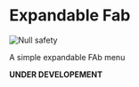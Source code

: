 # Expandable Fab
![Null safety](https://img.shields.io/badge/null%20safety-true-brightgreen)

A simple expandable FAb menu

**UNDER DEVELOPEMENT**

